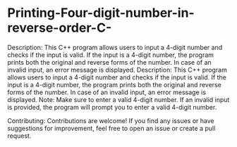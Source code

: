 # Printing-Four-digit-number-in-reverse-order-C-
Description:
This C++ program allows users to input a 4-digit number and checks if the input is valid. If the input is a 4-digit number, the program prints both the original and reverse forms of the number. In case of an invalid input, an error message is displayed.
Description:
This C++ program allows users to input a 4-digit number and checks if the input is valid. If the input is a 4-digit number, the program prints both the original and reverse forms of the number. In case of an invalid input, an error message is displayed.
Note:
Make sure to enter a valid 4-digit number. If an invalid input is provided, the program will prompt you to enter a valid 4-digit number.

Contributing:
Contributions are welcome! If you find any issues or have suggestions for improvement, feel free to open an issue or create a pull request.
